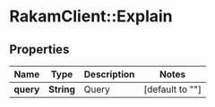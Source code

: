 # RakamClient::Explain

## Properties
Name | Type | Description | Notes
------------ | ------------- | ------------- | -------------
**query** | **String** | Query | [default to &quot;&quot;]


